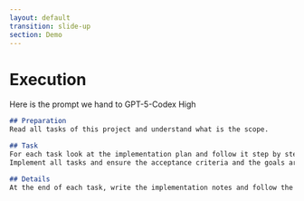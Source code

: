 ```yaml
---
layout: default
transition: slide-up
section: Demo
---
```


# Execution

<div v-click="0">

Here is the prompt we hand to <span v-mark.red.underline>GPT-5-Codex High</span>

<CopyCodeBlock copy-label="Copy prompt" copied-label="Copied!" aria-label="Copy prompt">

```markdown
## Preparation
Read all tasks of this project and understand what is the scope.

## Task
For each task look at the implementation plan and follow it step by step.
Implement all tasks and ensure the acceptance criteria and the goals are met.

## Details
At the end of each task, write the implementation notes and follow the definition of done.

```

</CopyCodeBlock>

</div>
